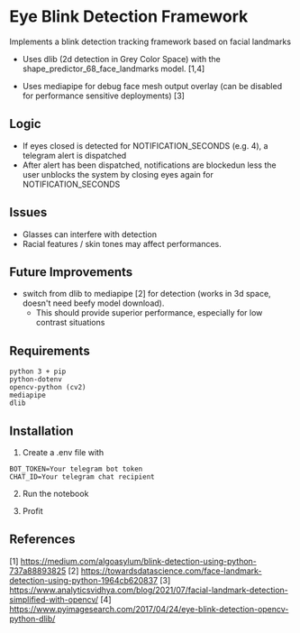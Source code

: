 # Eye Blink Detection Framework

Implements a blink detection tracking framework based on facial landmarks

- Uses dlib (2d detection in Grey Color Space) with the shape_predictor_68_face_landmarks model. [1,4]

- Uses mediapipe for debug face mesh output overlay (can be disabled for performance sensitive deployments) [3]


## Logic

- If eyes closed is detected for NOTIFICATION_SECONDS (e.g. 4), a telegram alert is dispatched
- After alert has been dispatched, notifications are blockedun less the user unblocks the system by closing eyes again for NOTIFICATION_SECONDS


## Issues

- Glasses can interfere with detection
- Racial features / skin tones may affect performances.

## Future Improvements


- switch from dlib to mediapipe [2] for detection (works in 3d space, doesn't need beefy model download). 
  - This should provide superior performance, especially for low contrast situations

## Requirements

```
python 3 + pip
python-dotenv
opencv-python (cv2)
mediapipe
dlib
```

## Installation

1. Create a .env file with 

```
BOT_TOKEN=Your telegram bot token
CHAT_ID=Your telegram chat recipient
```
2. Run the notebook

3. Profit

## References

[1] https://medium.com/algoasylum/blink-detection-using-python-737a88893825
[2] https://towardsdatascience.com/face-landmark-detection-using-python-1964cb620837
[3] https://www.analyticsvidhya.com/blog/2021/07/facial-landmark-detection-simplified-with-opencv/
[4] https://www.pyimagesearch.com/2017/04/24/eye-blink-detection-opencv-python-dlib/
